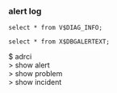 ### alert log
```
select * from V$DIAG_INFO;

select * from X$DBGALERTEXT;
```
$ adrci  
  \> show alert  
  \> show problem  
  \> show incident